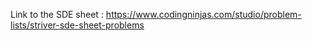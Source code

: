 Link to the SDE sheet : https://www.codingninjas.com/studio/problem-lists/striver-sde-sheet-problems
